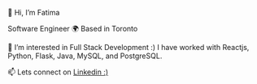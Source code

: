 👋 Hi, I’m Fatima 

Software Engineer
🌍 Based in Toronto

👀 I’m interested in Full Stack Development :) I have worked with Reactjs, Python, Flask, Java, MySQL, and PostgreSQL.

📫 Lets connect on [Linkedin :)](https://www.linkedin.com/in/fatimarah/)

<!---
ftimarah/ftimarah is a ✨ special ✨ repository because its `README.md` (this file) appears on your GitHub profile.
You can click the Preview link to take a look at your changes.
--->
